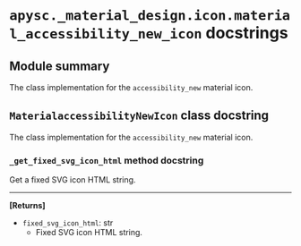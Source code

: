 # `apysc._material_design.icon.material_accessibility_new_icon` docstrings

## Module summary

The class implementation for the `accessibility_new` material icon.

## `MaterialaccessibilityNewIcon` class docstring

The class implementation for the `accessibility_new` material icon.

### `_get_fixed_svg_icon_html` method docstring

Get a fixed SVG icon HTML string.<hr>

**[Returns]**

- `fixed_svg_icon_html`: str
  - Fixed SVG icon HTML string.